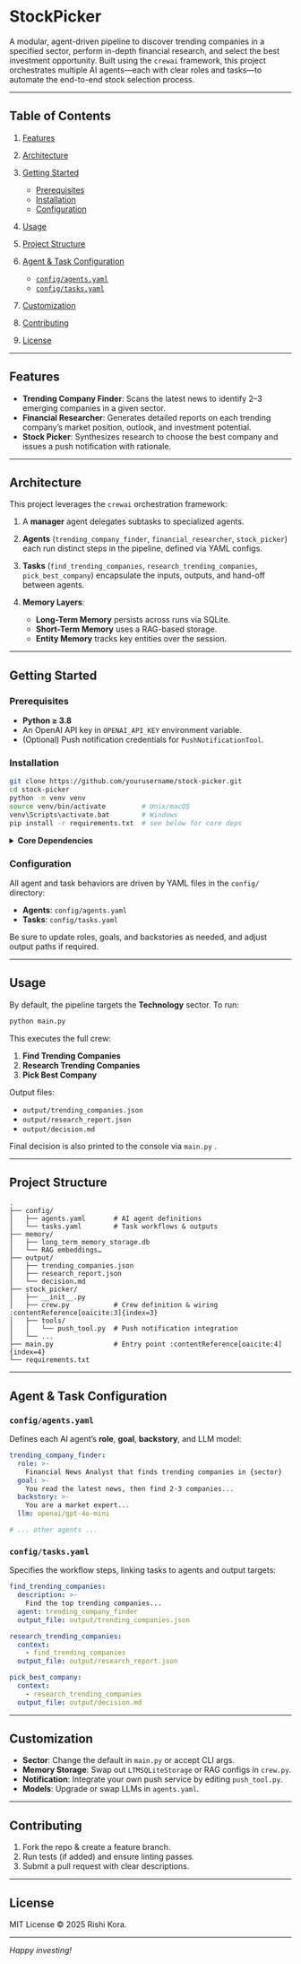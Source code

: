 # StockPicker

A modular, agent-driven pipeline to discover trending companies in a specified sector, perform in-depth financial research, and select the best investment opportunity. Built using the `crewai` framework, this project orchestrates multiple AI agents—each with clear roles and tasks—to automate the end-to-end stock selection process.

---

## Table of Contents

1. [Features](#features)
2. [Architecture](#architecture)
3. [Getting Started](#getting-started)

   * [Prerequisites](#prerequisites)
   * [Installation](#installation)
   * [Configuration](#configuration)
4. [Usage](#usage)
5. [Project Structure](#project-structure)
6. [Agent & Task Configuration](#agent--task-configuration)

   * [`config/agents.yaml`](#configagentsyaml)
   * [`config/tasks.yaml`](#configtasksyaml)
7. [Customization](#customization)
8. [Contributing](#contributing)
9. [License](#license)

---

## Features

* **Trending Company Finder**: Scans the latest news to identify 2–3 emerging companies in a given sector.
* **Financial Researcher**: Generates detailed reports on each trending company’s market position, outlook, and investment potential.
* **Stock Picker**: Synthesizes research to choose the best company and issues a push notification with rationale.

---

## Architecture

This project leverages the `crewai` orchestration framework:

1. A **manager** agent delegates subtasks to specialized agents.
2. **Agents** (`trending_company_finder`, `financial_researcher`, `stock_picker`) each run distinct steps in the pipeline, defined via YAML configs.
3. **Tasks** (`find_trending_companies`, `research_trending_companies`, `pick_best_company`) encapsulate the inputs, outputs, and hand-off between agents.
4. **Memory Layers**:

   * **Long-Term Memory** persists across runs via SQLite.
   * **Short-Term Memory** uses a RAG-based storage.
   * **Entity Memory** tracks key entities over the session.

---

## Getting Started

### Prerequisites

* **Python ≥ 3.8**
* An OpenAI API key in `OPENAI_API_KEY` environment variable.
* (Optional) Push notification credentials for `PushNotificationTool`.

### Installation

```bash
git clone https://github.com/yourusername/stock-picker.git
cd stock-picker
python -m venv venv
source venv/bin/activate         # Unix/macOS
venv\Scripts\activate.bat        # Windows
pip install -r requirements.txt  # see below for core deps
```

<details>
<summary><strong>Core Dependencies</strong></summary>

```text
crewai
crewai-tools
crewai-memory
crewai-memory-rag-storage
crewai-memory-ltm-sqlite-storage
pydantic
serper-dev-tool
pysbd
```

</details>

### Configuration

All agent and task behaviors are driven by YAML files in the `config/` directory:

* **Agents**: `config/agents.yaml`&#x20;
* **Tasks**: `config/tasks.yaml`&#x20;

Be sure to update roles, goals, and backstories as needed, and adjust output paths if required.

---

## Usage

By default, the pipeline targets the **Technology** sector. To run:

```bash
python main.py
```

This executes the full crew:

1. **Find Trending Companies**
2. **Research Trending Companies**
3. **Pick Best Company**

Output files:

* `output/trending_companies.json`
* `output/research_report.json`
* `output/decision.md`

Final decision is also printed to the console via `main.py` .

---

## Project Structure

```
.
├── config/
│   ├── agents.yaml       # AI agent definitions
│   └── tasks.yaml        # Task workflows & outputs
├── memory/
│   ├── long_term_memory_storage.db
│   └── RAG embeddings…
├── output/
│   ├── trending_companies.json
│   ├── research_report.json
│   └── decision.md
├── stock_picker/
│   ├── __init__.py
│   ├── crew.py           # Crew definition & wiring :contentReference[oaicite:3]{index=3}
│   ├── tools/
│   │   └── push_tool.py  # Push notification integration
│   └── ...
├── main.py               # Entry point :contentReference[oaicite:4]{index=4}
└── requirements.txt
```

---

## Agent & Task Configuration

### `config/agents.yaml`

Defines each AI agent’s **role**, **goal**, **backstory**, and LLM model:

```yaml
trending_company_finder:
  role: >-
    Financial News Analyst that finds trending companies in {sector}
  goal: >-
    You read the latest news, then find 2-3 companies...
  backstory: >-
    You are a market expert...
  llm: openai/gpt-4o-mini

# ... other agents ...
```

### `config/tasks.yaml`

Specifies the workflow steps, linking tasks to agents and output targets:

```yaml
find_trending_companies:
  description: >-
    Find the top trending companies...
  agent: trending_company_finder
  output_file: output/trending_companies.json

research_trending_companies:
  context:
    - find_trending_companies
  output_file: output/research_report.json

pick_best_company:
  context:
    - research_trending_companies
  output_file: output/decision.md
```

---

## Customization

* **Sector**: Change the default in `main.py` or accept CLI args.
* **Memory Storage**: Swap out `LTMSQLiteStorage` or RAG configs in `crew.py`.
* **Notification**: Integrate your own push service by editing `push_tool.py`.
* **Models**: Upgrade or swap LLMs in `agents.yaml`.

---

## Contributing

1. Fork the repo & create a feature branch.
2. Run tests (if added) and ensure linting passes.
3. Submit a pull request with clear descriptions.

---

## License

MIT License © 2025 Rishi Kora.

---

*Happy investing!*
